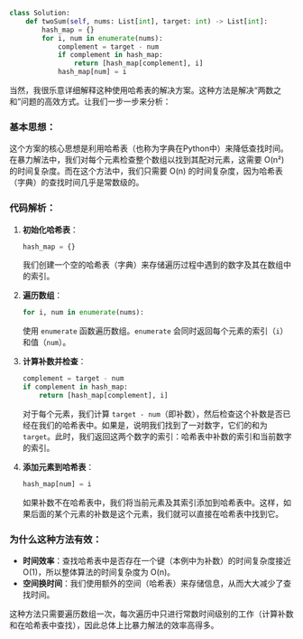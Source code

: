 ```python
class Solution:
    def twoSum(self, nums: List[int], target: int) -> List[int]:
        hash_map = {}
        for i, num in enumerate(nums):
            complement = target - num
            if complement in hash_map:
                return [hash_map[complement], i]
            hash_map[num] = i
```            

当然，我很乐意详细解释这种使用哈希表的解决方案。这种方法是解决“两数之和”问题的高效方式。让我们一步一步来分析：

### 基本思想：
这个方案的核心思想是利用哈希表（也称为字典在Python中）来降低查找时间。在暴力解法中，我们对每个元素检查整个数组以找到其配对元素，这需要 O(n²) 的时间复杂度。而在这个方法中，我们只需要 O(n) 的时间复杂度，因为哈希表（字典）的查找时间几乎是常数级的。

### 代码解析：

1. **初始化哈希表**：
   ```python
   hash_map = {}
   ```
   我们创建一个空的哈希表（字典）来存储遍历过程中遇到的数字及其在数组中的索引。

2. **遍历数组**：
   ```python
   for i, num in enumerate(nums):
   ```
   使用 `enumerate` 函数遍历数组。`enumerate` 会同时返回每个元素的索引（`i`）和值（`num`）。

3. **计算补数并检查**：
   ```python
   complement = target - num
   if complement in hash_map:
       return [hash_map[complement], i]
   ```
   对于每个元素，我们计算 `target - num`（即补数），然后检查这个补数是否已经在我们的哈希表中。如果是，说明我们找到了一对数字，它们的和为 `target`。此时，我们返回这两个数字的索引：哈希表中补数的索引和当前数字的索引。

4. **添加元素到哈希表**：
   ```python
   hash_map[num] = i
   ```
   如果补数不在哈希表中，我们将当前元素及其索引添加到哈希表中。这样，如果后面的某个元素的补数是这个元素，我们就可以直接在哈希表中找到它。

### 为什么这种方法有效：
- **时间效率**：查找哈希表中是否存在一个键（本例中为补数）的时间复杂度接近 O(1)，所以整体算法的时间复杂度为 O(n)。
- **空间换时间**：我们使用额外的空间（哈希表）来存储信息，从而大大减少了查找时间。

这种方法只需要遍历数组一次，每次遍历中只进行常数时间级别的工作（计算补数和在哈希表中查找），因此总体上比暴力解法的效率高得多。